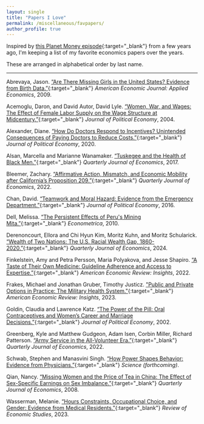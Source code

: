```yaml
---
layout: single
title: "Papers I Love"
permalink: /miscellaneous/favpapers/
author_profile: true
---
```

Inspired by [this Planet Money episode](https://www.npr.org/2023/01/27/1152015250/economics-papers-nigeria-church-vietnam-china-sweden){:target="_blank"} from a few years ago, I'm keeping a list of my favorite economics papers over the years.

These are arranged in alphabetical order by last name.

---

Abrevaya, Jason. [“Are There Missing Girls in the United States? Evidence from Birth Data.”](https://www.aeaweb.org/articles?id=10.1257/app.1.2.1){:target="_blank"} *American Economic Journal: Applied Economics*, 2009.

Acemoglu, Daron, and David Autor, David Lyle. [“Women, War, and Wages: The Effect of Female Labor Supply on the Wage Structure at Midcentury.”](https://www.journals.uchicago.edu/doi/abs/10.1086/383100){:target="_blank"} *Journal of Political Economy*, 2004.

Alexander, Diane. [“How Do Doctors Respond to Incentives? Unintended Consequences of Paying Doctors to Reduce Costs.”](https://www.journals.uchicago.edu/doi/10.1086/710334#:~:text=Doctors%20respond%20to%20the%20bonuses,costs%20or%20change%20procedure%20use.){:target="_blank"} *Journal of Political Economy*, 2020.

Alsan, Marcella and Marianne Wanamaker. [“Tuskegee and the Health of Black Men.”](https://pubmed.ncbi.nlm.nih.gov/30505005/){:target="_blank"} *Quarterly Journal of Economics*, 2017.

Bleemer, Zachary. [“Affirmative Action, Mismatch, and Economic Mobility after California’s Proposition 209.”](https://academic.oup.com/qje/article/137/1/115/6360982?guestAccessKey=95fdbb6a-a289-4d5e-850f-cc3e162b0426&login=false){:target="_blank"} *Quarterly Journal of Economics*, 2022.

Chan, David. [“Teamwork and Moral Hazard: Evidence from the Emergency Department.”](https://fsi-live.s3.us-west-1.amazonaws.com/s3fs-public/teamwork_and_moral_hazard.pdf){:target="_blank"} *Journal of Political Economy*, 2016.

Dell, Melissa. [“The Persistent Effects of Peru's Mining Mita.”](https://scholar.harvard.edu/files/dell/files/ecta8121_0.pdf){:target="_blank"} *Econometrica*, 2010.

Derenoncourt, Ellora and Chi Hyun Kim, Moritz Kuhn, and Moritz Schularick. [“Wealth of Two Nations: The U.S. Racial Wealth Gap, 1860-2020.”](https://academic.oup.com/qje/article/139/2/693/7276493?login=false){:target="_blank"} *Quarterly Journal of Economics*, 2024.

Finkelstein, Amy and Petra Persson, Maria Polyakova, and Jesse Shapiro. [“A Taste of Their Own Medicine: Guideline Adherence and Access to Expertise.”](https://www.aeaweb.org/articles?id=10.1257/aeri.20210591){:target="_blank"} *American Economic Review: Insights*, 2022.

Frakes, Michael and Jonathan Gruber, Timothy Justicz. ["Public and Private Options in Practice: The Military Health System."](https://www.aeaweb.org/articles?id=10.1257/pol.20210625){:target="_blank"} *American Economic Review: Insights*, 2023.

Goldin, Claudia and Lawrence Katz. [“The Power of the Pill: Oral Contraceptives and Women’s Career and Marriage Decisions.”](https://www.journals.uchicago.edu/doi/10.1086/340778){:target="_blank"} *Journal of Political Economy*, 2002.

Greenberg, Kyle and Matthew Gudgeon, Adam Isen, Corbin Miller, Richard Patterson. [“Army Service in the All-Volunteer Era.”](https://academic.oup.com/qje/article-abstract/137/4/2363/6615487?redirectedFrom=fulltext){:target="_blank"} *Quarterly Journal of Economics*, 2022.

Schwab, Stephen and Manasvini Singh. [“How Power Shapes Behavior: Evidence from Physicians.”](https://www.dropbox.com/scl/fi/j5s9jlwngqrue0ilafy0z/Power-MS-SS.pdf?rlkey=jqu23etvm4lsfix7v98rkma9o&dl=0){:target="_blank"} *Science (forthcoming)*.

Qian, Nancy. [“Missing Women and the Price of Tea in China: The Effect of Sex-Specific Earnings on Sex Imbalance.”](https://www.jstor.org/stable/25098928){:target="_blank"} *Quarterly Journal of Economics*, 2008.

Wasserman, Melanie. [“Hours Constraints, Occupational Choice, and Gender: Evidence from Medical Residents.”](https://static1.squarespace.com/static/57bdef2ecd0f687f9fbfec30/t/62bba4dc7a8f95070da55205/1656464606706/residents.pdf){:target="_blank"} *Review of Economic Studies*, 2023.



